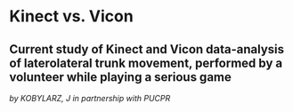# Kinect vs. Vicon

## Current study of Kinect and Vicon data-analysis of laterolateral trunk movement, performed by a volunteer while playing a serious game

<i>by KOBYLARZ, J in partnership with PUCPR</i>
